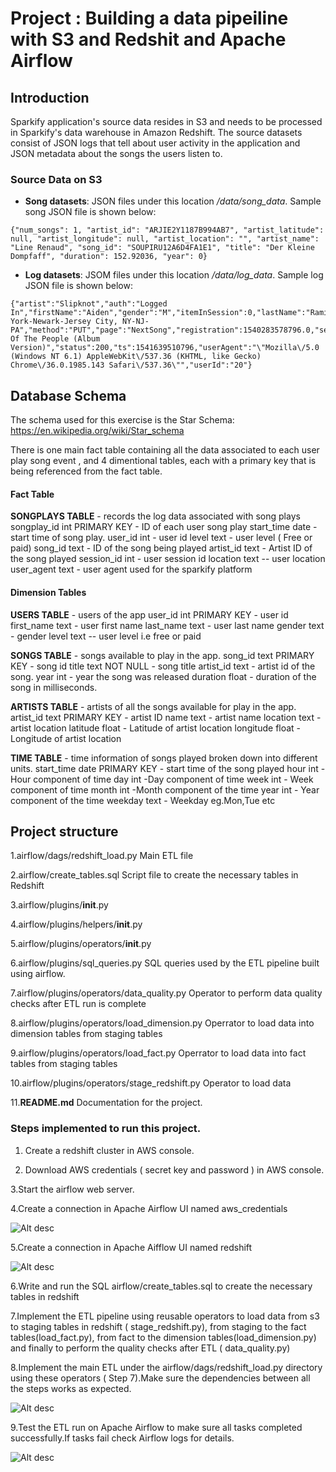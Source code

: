 # Project : Building a data pipeiline with S3 and Redshit and Apache Airflow

## Introduction
Sparkify application's source data resides in S3 and needs to be processed in Sparkify's data warehouse in Amazon Redshift. 
The source datasets consist of JSON logs that tell about user activity in the application and JSON metadata about the songs the users listen to.

### Source Data on S3
- **Song datasets**: JSON files under this location */data/song_data*. Sample song JSON file is shown below:

```
{"num_songs": 1, "artist_id": "ARJIE2Y1187B994AB7", "artist_latitude": null, "artist_longitude": null, "artist_location": "", "artist_name": "Line Renaud", "song_id": "SOUPIRU12A6D4FA1E1", "title": "Der Kleine Dompfaff", "duration": 152.92036, "year": 0}
```

- **Log datasets**: JSOM files under this location */data/log_data*.  Sample log JSON file is shown below:

```
{"artist":"Slipknot","auth":"Logged In","firstName":"Aiden","gender":"M","itemInSession":0,"lastName":"Ramirez","length":192.57424,"level":"paid","location":"New York-Newark-Jersey City, NY-NJ-PA","method":"PUT","page":"NextSong","registration":1540283578796.0,"sessionId":19,"song":"Opium Of The People (Album Version)","status":200,"ts":1541639510796,"userAgent":"\"Mozilla\/5.0 (Windows NT 6.1) AppleWebKit\/537.36 (KHTML, like Gecko) Chrome\/36.0.1985.143 Safari\/537.36\"","userId":"20"}
```

## Database Schema
The schema used for this exercise is the Star Schema:
https://en.wikipedia.org/wiki/Star_schema

There is one main fact table containing all the data associated to each user play song event , 
and 4 dimentional tables, each with a primary key that is being referenced from the fact table.

#### Fact Table
**SONGPLAYS TABLE** - records the log data associated with song plays 
        songplay_id int PRIMARY KEY  - ID of each user song play
        start_time date - start time of song play.
        user_id int - user id
        level text - user level ( Free or paid)
        song_id text  - ID of the song being played
        artist_id text - Artist ID of the song played
        session_id int - user session id
        location text -- user location
        user_agent text - user agent used for the sparkify platform
        
#### Dimension Tables
   
**USERS TABLE** - users of the app
 user_id int PRIMARY KEY - user id
    first_name text - user first name
    last_name text - user last name
    gender text - gender
    level text -- user level i.e free or paid

**SONGS TABLE** - songs available to play in the app.
    song_id text PRIMARY KEY - song id
    title text NOT NULL - song title
    artist_id text  - artist id of the song.
    year int - year the song was released
    duration float - duration of the song in milliseconds.
                        

**ARTISTS TABLE** - artists of all the songs available for play in the app.
 artist_id text PRIMARY KEY - artist ID
 name text  - artist name
 location text - artist location
 latitude float - Latitude of artist location
 longitude float - Longitude of artist location

**TIME TABLE** - time information of songs played broken down into different units.
    start_time date PRIMARY KEY - start time of the song played
    hour int - Hour component of time
    day int -Day component of time
    week int - Week component of time
    month int -Month component of the time
    year int - Year component of the time
    weekday text - Weekday eg.Mon,Tue etc


## Project structure
1.airflow/dags/redshift_load.py  Main ETL file

2.airflow/create_tables.sql Script file to create the necessary tables in Redshift

3.airflow/plugins/__init__.py

4.airflow/plugins/helpers/__init__.py

5.airflow/plugins/operators/__init__.py

6.airflow/plugins/sql_queries.py SQL queries used by the ETL pipeline built using airflow.

7.airflow/plugins/operators/data_quality.py Operator to perform data quality checks after ETL run is complete

8.airflow/plugins/operators/load_dimension.py Operrator to load data into dimension tables from staging tables

9.airflow/plugins/operators/load_fact.py  Operrator to load data into fact tables from staging tables

10.airflow/plugins/operators/stage_redshift.py Operator to load data

11.**README.md** Documentation for the project.

### Steps implemented to run this project.

 1. Create  a redshift cluster in AWS console.

 2. Download AWS credentials ( secret key and password ) in AWS console.

 3.Start the airflow web server.

 4.Create a connection in Apache Airflow UI named aws_credentials

![Alt desc](https://github.com/nj11/data_engineering/blob/master/DataModelling/Postgresql-Modelling_and_ETL/screenshots/aws_connection.png)


 5.Create a connection in Apache Aifflow UI named redshift


![Alt desc](https://github.com/nj11/data_engineering/blob/master/DataModelling/Postgresql-Modelling_and_ETL/screenshots/redshift_connection.png)


 6.Write and run the  SQL airflow/create_tables.sql  to create the necessary tables in redshift


 7.Implement the ETL pipeline using reusable operators to load data from s3 to staging tables in redshift ( stage_redshift.py),
  from staging to the fact tables(load_fact.py), from fact to the dimension tables(load_dimension.py) and finally to perform the quality   checks after ETL ( data_quality.py)
  
 
 8.Implement the main ETL under the airflow/dags/redshift_load.py directory using these operators ( Step 7).Make sure the dependencies     between all the steps works as expected.

  
  ![Alt desc](https://github.com/nj11/data_engineering/blob/master/DataModelling/Postgresql-Modelling_and_ETL/screenshots/redshift_connection.png)


 9.Test the ETL run on Apache Airflow to make sure all tasks completed successfully.If tasks fail check Airflow logs for details.

![Alt desc](https://github.com/nj11/data_engineering/blob/master/DataModelling/Postgresql-Modelling_and_ETL/screenshots/dag_run.png)




